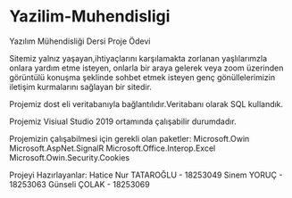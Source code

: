 ﻿# Yazilim-Muhendisligi
 Yazılım Mühendisliği Dersi Proje Ödevi

Sitemiz yalnız yaşayan,ihtiyaçlarını karşılamakta zorlanan yaşlılarımzla onlara yardım etme isteyen, onlarla bir araya gelerek veya zoom üzerinden görüntülü konuşma şeklinde sohbet etmek isteyen genç gönüllelerimizin iletişim kurmalarını sağlayan bir sitedir.

Projemiz dost eli veritabanıyla bağlantılıdır.Veritabanı olarak SQL kullandık.

Projemiz Visiual Studio 2019 ortamında çalışabilir durumdadır.

Projemizin çalışabilmesi için gerekli olan paketler:
Microsoft.Owin
Microsoft.AspNet.SignalR
Microsoft.Office.Interop.Excel
Microsoft.Owin.Security.Cookies


Projeyi Hazırlayanlar:
Hatice Nur TATAROĞLU - 18253049
Sinem YORUÇ - 18253063
Günseli ÇOLAK - 18253069
